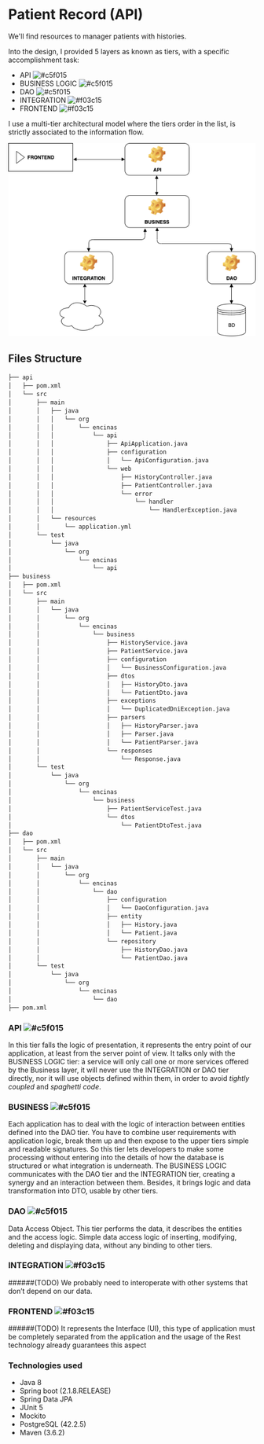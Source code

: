 Patient Record (API)
============================================

We'll find resources to manager patients with histories.


Into the design, I provided 5 layers as known as tiers, with a specific accomplishment task:

* API ![#c5f015](https://placehold.it/15/c5f015/000000?text=+)
* BUSINESS LOGIC ![#c5f015](https://placehold.it/15/c5f015/000000?text=+)
* DAO ![#c5f015](https://placehold.it/15/c5f015/000000?text=+)
* INTEGRATION   ![#f03c15](https://placehold.it/15/f03c15/000000?text=+)
* FRONTEND ![#f03c15](https://placehold.it/15/f03c15/000000?text=+)


I use a multi-tier architectural model where the tiers order in the list, is strictly associated to the information flow.

![Architecture](images/architecture-diagram.png)

## Files Structure
````bash
├── api
│   ├── pom.xml
│   └── src
│       ├── main
│       │   ├── java
│       │   │   └── org
│       │   │       └── encinas
│       │   │           └── api
│       │   │               ├── ApiApplication.java
│       │   │               ├── configuration
│       │   │               │   └── ApiConfiguration.java
│       │   │               └── web
│       │   │                   ├── HistoryController.java
│       │   │                   ├── PatientController.java
│       │   │                   └── error
│       │   │                       └── handler
│       │   │                           └── HandlerException.java
│       │   └── resources
│       │       └── application.yml
│       └── test
│           └── java
│               └── org
│                   └── encinas
│                       └── api
├── business
│   ├── pom.xml
│   └── src
│       ├── main
│       │   └── java
│       │       └── org
│       │           └── encinas
│       │               └── business
│       │                   ├── HistoryService.java
│       │                   ├── PatientService.java
│       │                   ├── configuration
│       │                   │   └── BusinessConfiguration.java
│       │                   ├── dtos
│       │                   │   ├── HistoryDto.java
│       │                   │   └── PatientDto.java
│       │                   ├── exceptions
│       │                   │   └── DuplicatedDniException.java
│       │                   ├── parsers
│       │                   │   ├── HistoryParser.java
│       │                   │   ├── Parser.java
│       │                   │   └── PatientParser.java
│       │                   └── responses
│       │                       └── Response.java
│       └── test
│           └── java
│               └── org
│                   └── encinas
│                       └── business
│                           ├── PatientServiceTest.java
│                           └── dtos
│                               └── PatientDtoTest.java
├── dao
│   ├── pom.xml
│   └── src
│       ├── main
│       │   └── java
│       │       └── org
│       │           └── encinas
│       │               └── dao
│       │                   ├── configuration
│       │                   │   └── DaoConfiguration.java
│       │                   ├── entity
│       │                   │   ├── History.java
│       │                   │   └── Patient.java
│       │                   └── repository
│       │                       ├── HistoryDao.java
│       │                       └── PatientDao.java
│       └── test
│           └── java
│               └── org
│                   └── encinas
│                       └── dao
├── pom.xml
````

### API ![#c5f015](https://placehold.it/15/c5f015/000000?text=+)
In this tier falls the logic of presentation, it represents the entry point of our application, at least from the server point of view. It talks only with the BUSINESS LOGIC tier: a service will only call one or more services offered by the Business layer, it will never use the INTEGRATION or DAO tier directly, nor it will use objects defined within them, in order to avoid *tightly coupled* and *spaghetti code*.

### BUSINESS ![#c5f015](https://placehold.it/15/c5f015/000000?text=+)
Each application has to deal with the logic of interaction between entities defined into the DAO tier. You have to combine user requirements with application logic, break them up and then expose to the upper tiers simple and readable signatures. So this tier lets developers to make some processing without entering into the details of how the database is structured or what integration is underneath.
The BUSINESS LOGIC communicates with the DAO tier and the INTEGRATION tier, creating a synergy and an interaction between them. Besides, it brings logic and data transformation into DTO, usable by other tiers.

### DAO ![#c5f015](https://placehold.it/15/c5f015/000000?text=+)
Data Access Object. This tier performs the data, it describes the entities and the access logic. Simple data access logic of inserting, modifying, deleting and displaying data, without any binding to other tiers.

### INTEGRATION ![#f03c15](https://placehold.it/15/f03c15/000000?text=+)
######(TODO)
We probably need to interoperate with other systems that don’t depend on our data.

### FRONTEND ![#f03c15](https://placehold.it/15/f03c15/000000?text=+)
######(TODO)
It represents the Interface (UI), this type of application must be completely separated from the application and the usage of the Rest technology already guarantees this aspect

### Technologies used
* Java 8
* Spring boot (2.1.8.RELEASE)
* Spring Data JPA
* JUnit 5
* Mockito
* PostgreSQL (42.2.5)
* Maven (3.6.2)

